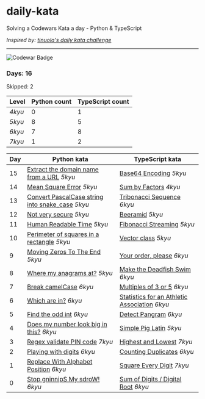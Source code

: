 # daily-kata

Solving a Codewars Kata a day - Python &amp; TypeScript

_Inspired by: [tinuola's daily kata challenge](https://github.com/tinuola/daily-kata-too)_

---

![Codewar Badge](https://www.codewars.com/users/tomasz-jankowski/badges/large)


### Days: 16
Skipped: 2

| Level  | Python count | TypeScript count |
|--------|--------------|------------------|
| _4kyu_ | 0            | 1                |
| _5kyu_ | 8            | 5                |
| _6kyu_ | 7            | 8                |
| _7kyu_ | 1            | 2                |


| Day | Python kata                                                                                                                                 | TypeScript kata                                                                                                                        |
|-----|---------------------------------------------------------------------------------------------------------------------------------------------|----------------------------------------------------------------------------------------------------------------------------------------|
| 15  | [Extract the domain name from a URL](https://github.com/tomasz-jankowski/daily-kata/blob/main/python/extract-domain-name.py) _5kyu_         | [Base64 Encoding](https://github.com/tomasz-jankowski/daily-kata/blob/main/typescript/base64-encoding.ts) _5kyu_                       |
| 14  | [Mean Square Error](https://github.com/tomasz-jankowski/daily-kata/blob/main/python/mean-square-error.py) _5kyu_                            | [Sum by Factors](https://github.com/tomasz-jankowski/daily-kata/blob/main/typescript/sum-by-factors.ts) _4kyu_                         |
| 13  | [Convert PascalCase string into snake_case](https://github.com/tomasz-jankowski/daily-kata/blob/main/python/pascal-to-camel-case.py) _5kyu_ | [Tribonacci Sequence](https://github.com/tomasz-jankowski/daily-kata/blob/main/typescript/tribonacci-sequence.ts) _6kyu_               |
| 12  | [Not very secure](https://github.com/tomasz-jankowski/daily-kata/blob/main/python/regex-not-very-secure-password.py) _5kyu_                 | [Beeramid](https://github.com/tomasz-jankowski/daily-kata/blob/main/typescript/beeramid.ts) _5kyu_                                     |
| 11  | [Human Readable Time](https://github.com/tomasz-jankowski/daily-kata/blob/main/python/human-readable-time.py) _5kyu_                        | [Fibonacci Streaming](https://github.com/tomasz-jankowski/daily-kata/blob/main/typescript/fibonacci-streaming.ts) _5kyu_               |
| 10  | [Perimeter of squares in a rectangle](https://github.com/tomasz-jankowski/daily-kata/blob/main/python/perimeter.py) _5kyu_                  | [Vector class](https://github.com/tomasz-jankowski/daily-kata/blob/main/typescript/vector-class.ts) _5kyu_                             |
| 9   | [Moving Zeros To The End](https://github.com/tomasz-jankowski/daily-kata/blob/main/python/move-zeros.py) _5kyu_                             | [Your order, please](https://github.com/tomasz-jankowski/daily-kata/blob/main/typescript/order.ts) _6kyu_                              |
| 8   | [Where my anagrams at?](https://github.com/tomasz-jankowski/daily-kata/blob/main/python/anagrams.py) _5kyu_                                 | [Make the Deadfish Swim](https://github.com/tomasz-jankowski/daily-kata/blob/main/typescript/deadfish.ts) _6kyu_                       |
| 7   | [Break camelCase](https://github.com/tomasz-jankowski/daily-kata/blob/main/python/break-camel-case.py) _6kyu_                               | [Multiples of 3 or 5](https://github.com/tomasz-jankowski/daily-kata/blob/main/typescript/multiples-of-3-or-5.ts) _6kyu_               |
| 6   | [Which are in?](https://github.com/tomasz-jankowski/daily-kata/blob/main/python/which-in-list.py) _6kyu_                                    | [Statistics for an Athletic Association](https://github.com/tomasz-jankowski/daily-kata/blob/main/typescript/athletic-stats.ts) _6kyu_ |
| 5   | [Find the odd int](https://github.com/tomasz-jankowski/daily-kata/blob/main/python/find-odd.py) _6kyu_                                      | [Detect Pangram](https://github.com/tomasz-jankowski/daily-kata/blob/main/typescript/detect-pangram.ts) _6kyu_                         |
| 4   | [Does my number look big in this?](https://github.com/tomasz-jankowski/daily-kata/blob/main/python/narcisstic-number.py) _6kyu_             | [Simple Pig Latin](https://github.com/tomasz-jankowski/daily-kata/blob/main/typescript/simple-pig-latin.ts) _5kyu_                     |
| 3   | [Regex validate PIN code](https://github.com/tomasz-jankowski/daily-kata/blob/main/python/regex-validate-pin.py) _7kyu_                     | [Highest and Lowest](https://github.com/tomasz-jankowski/daily-kata/blob/main/typescript/highest-and-lowest.ts) _7kyu_                 |
| 2   | [Playing with digits](https://github.com/tomasz-jankowski/daily-kata/blob/main/python/playing-with-digits.py) _6kyu_                        | [Counting Duplicates](https://github.com/tomasz-jankowski/daily-kata/blob/main/typescript/counting-duplicates.ts) _6kyu_               |
| 1   | [Replace With Alphabet Position](https://github.com/tomasz-jankowski/daily-kata/blob/main/python/alphabet-position.py) _6kyu_               | [Square Every Digit](https://github.com/tomasz-jankowski/daily-kata/blob/main/typescript/square-every-digit.ts) _7kyu_                 |
| 0   | [Stop gninnipS My sdroW!](https://github.com/tomasz-jankowski/daily-kata/blob/main/python/spin-words.py) _6kyu_                             | [Sum of Digits / Digital Root](https://github.com/tomasz-jankowski/daily-kata/blob/main/typescript/digital-root.ts) _6kyu_             |
